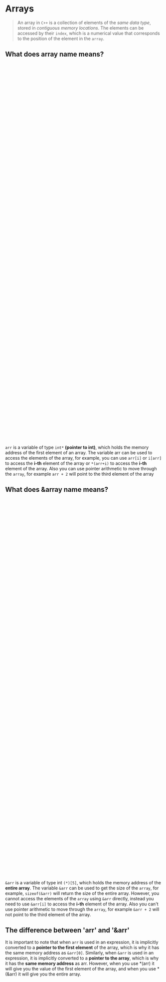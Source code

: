# Arrays

> An array in `C++` is a collection of elements of the _same data type_, stored in _contiguous memory locations_. The elements can be accessed by their `index`, which is a numerical value that corresponds to the position of the element in the `array`.

## What does array name means?

<p align="center">
    <img src="/05_Material/CodeSnaps/array-6.png" style="height: 30vh; padding-left: 40vh;">
    
</p>

`arr` is a variable of type `int*` **(pointer to int)**, which holds the memory address of the first element of an array. The variable arr can be used to access the elements of the array, for example, you can use `arr[i]` or `i[arr]` to access the **i-th** element of the array or `*(arr+i)` to access the **i-th** element of the array. Also you can use pointer arithmetic to move through the `array`, for example `arr + 2` will point to the third element of the array

## What does &array name means?

<p align="center">
    <img src="/05_Material/CodeSnaps/&arr.png" style="height: 30vh; padding-left: 30vh;">
    
</p>

`&arr` is a variable of type int `(*)[5]`, which holds the memory address of the **entire array**. The variable `&arr` can be used to get the size of the `array`, for example, `sizeof(&arr)` will return the size of the entire array. However, you cannot access the elements of the `array` using `&arr` directly, instead you need to use `&arr[i]` to access the **i-th** element of the array. Also you can't use pointer arithmetic to move through the `array`, for example `&arr + 2` will not point to the third element of the array.

## The difference between 'arr' and '&arr'

It is important to note that when `arr` is used in an expression, it is implicitly converted to a **pointer to the first element** of the array, which is why it has the same memory address as `&arr[0]`. Similarly, when `&arr` is used in an expression, it is implicitly converted to a **pointer to the array**, which is why it has the **same memory address** as arr. However, when you use *(arr) it will give you the value of the first element of the array, and when you use *(&arr) it will give you the entire array.

<p align="center">
    <img src="/05_Material/CodeSnaps/array-7.png" style="height: 30vh; padding-left: 40vh;">
    
</p>

The variable `arr` is an array of integers with a size of 5. It is an `lvalue`, meaning it can be used on the left side of an assignment. `&arr` is a pointer to the array object, an `rvalue` with the value of the memory address of the array. They point to the same location in memory. To differentiate, compare `*(arr)` and `*(&arr)`. The first is an `lvalue` of type int and the second an `lvalue` of type int [5].

In **summary**, `arr` and `&arr` are **different variables** with **different types** and behaviors, `arr` is a pointer to the first element of the array and &arr is a pointer to the entire array, they may have the same memory address but you can't use them in the same way.

### Task for You?
>Run it in your compiler for further clarification

**std::cout << *(arr+1) << std::endl;**

**std::cout << *(&arr+1) << std::endl;**


<p align="center">
    <img src="/05_Material/CodeSnaps/arrayoutside.png" style="height: 70vh; padding-left: 90vh;">
    
</p>

## calculating size of array

There are two ways to calculate the size of an array

- Dividing the total size of the array by the size of the first element **sizeof(arr)/sizeof(arr[0])**. This method is widely used.
- Subtracting the memory address of the last element of the array from the memory address of the first element: **\*(&arr+1)-arr**.

## Array with pointers

<p align="center">
    <img src="/05_Material/CodeSnaps/array-8.png" style="height: 30vh; padding-left: 40vh;">
    
</p>

## Arrays with functions

<p align="center">
    <img src="/05_Material/CodeSnaps/array-9.png" style="height: 60vh; padding-left: 70vh;">
    
</p>

> When using the `pointer ptr` to access elements of the array, adding 1 to it does not increment the memory address by 1 byte, but rather by the size of the data type of the array (in this case, an int). So when we say ptr + 1, it's equivalent to accessing the memory location that is 1 \* sizeof(int) bytes away from the original memory location of ptr.

### Bonus Point

When an `array` is passed as a parameter to a function, a `pointer` to the first element of the `array` is created, which occupies **actual memory**. In the main function, the `array`(means array name ,i.e arr) itself does not occupy memory, but in a **user-defined function**, the pointer to the array does occupy memory. Therefore, the size of the array may not be correctly determined in a user-defined function by `sizeof(arr)/sizeof(arr[0])` because arr is a `pointer` with actual memory ).

## Types of Arrays

1. [Fixed-size arrays](/01_Data%20Structures/Linear-Data-Structures/01_Array/Static-array/Readme.md)
2. [Dynamic arrays](/01_Data%20Structures/Linear-Data-Structures/01_Array/Dynamic-array/Readme.md)

## Sorting Algorithms

1. [Bubble Sort](/01_Data%20Structures/Linear-Data-Structures/01_Array/Code/bubble-sort.cpp)
2. [Selection Sort](/01_Data%20Structures/Linear-Data-Structures/01_Array/Code/selection-sort.cpp)
3. [Insertion Sort](/01_Data%20Structures/Linear-Data-Structures/01_Array/Code/insertion-sort.cpp)

## Searching in Array

- [Linear search](/01_Data%20Structures/Linear-Data-Structures/01_Array/Code/linear-search.cpp)
- [Binary search](/01_Data%20Structures/Linear-Data-Structures/01_Array/Code/binary-search.cpp)

## Unusual Things

1. It is not possible to determine the size of a `static array` at **runtime** using the traditional method, however, using the concept of a `constant array size`, the size of a `static array` can be obtained during **runtime**. This allows for the `dynamic allocation of memory` for a `static` array, enabling its size to be determined and modified at **runtime**.

<p align="center">
    <img src="/05_Material/CodeSnaps/array-11.png" style="height: 30vh; padding-left: 40vh;">
    
</p>

2. When **declaring** an `array`, it is possible to initialize specific elements of the array at that time by using the syntax of **assigning** a value to a specific index of the array. This allows for more flexibility in initializing arrays and can be useful in certain situation.

<p align="center">
    <img src="/05_Material/CodeSnaps/array-13.png" style="height: 40vh; padding-left: 40vh;">
    
</p>

3.  It is also possible to initialize an array in a more concise way, by omitting the `=` sign while providing the values to be assigned to the `array`. This method is called **uniform initialization** . This way of initializing an array is considered to be more readable and can make the code more expressive. It is important to note that this method of **initialization** is only supported in `C++11` and later versions.

<p align="center">
    <img src="/05_Material/CodeSnaps/array-14.png" style="height: 40vh; padding-left: 40vh;">
    
</p>

4. In the context of a **symbol table**, the reason why we can't do arr++.The **symbol table**, which is used by the compiler to keep track of `variables` and their `types`, does not contain information about the specific memory addresses of variables, but rather their types and scope.

<p align="center">
    <img src="/05_Material/CodeSnaps/array-15.png" style="height: 40vh; padding-left: 40vh;">
    
</p>
